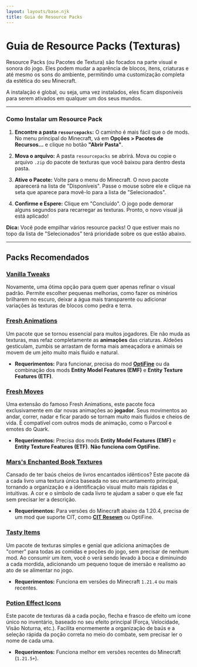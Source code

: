 ```yaml
---
layout: layouts/base.njk
title: Guia de Resource Packs
---
```


# Guia de Resource Packs (Texturas)

Resource Packs (ou Pacotes de Textura) são focados na parte visual e sonora do jogo. Eles podem mudar a aparência de blocos, itens, criaturas e até mesmo os sons do ambiente, permitindo uma customização completa da estética do seu Minecraft.

A instalação é global, ou seja, uma vez instalados, eles ficam disponíveis para serem ativados em qualquer um dos seus mundos.

---

### Como Instalar um Resource Pack

1.  **Encontre a pasta `resourcepacks`:** O caminho é mais fácil que o de mods. No menu principal do Minecraft, vá em **Opções > Pacotes de Recursos...** e clique no botão **"Abrir Pasta"**.

2.  **Mova o arquivo:** A pasta `resourcepacks` se abrirá. Mova ou copie o arquivo `.zip` do pacote de texturas que você baixou para dentro desta pasta.

3.  **Ative o Pacote:** Volte para o menu do Minecraft. O novo pacote aparecerá na lista de "Disponíveis". Passe o mouse sobre ele e clique na seta que aparece para movê-lo para a lista de "Selecionados".

4.  **Confirme e Espere:** Clique em "Concluído". O jogo pode demorar alguns segundos para recarregar as texturas. Pronto, o novo visual já está aplicado!

**Dica:** Você pode empilhar vários resource packs! O que estiver mais no topo da lista de "Selecionados" terá prioridade sobre os que estão abaixo.

---

## Packs Recomendados

### [Vanilla Tweaks](https://vanillatweaks.net/)

Novamente, uma ótima opção para quem quer apenas refinar o visual padrão. Permite escolher pequenas melhorias, como fazer os minérios brilharem no escuro, deixar a água mais transparente ou adicionar variações às texturas de blocos como pedra e terra.

### [Fresh Animations](https://modrinth.com/resourcepack/fresh-animations)

Um pacote que se tornou essencial para muitos jogadores. Ele não muda as texturas, mas refaz completamente as **animações** das criaturas. Aldeões gesticulam, zumbis se arrastam de forma mais ameaçadora e animais se movem de um jeito muito mais fluido e natural.

* **Requerimentos:** Para funcionar, precisa do mod **[OptiFine](https://optifine.net/downloads)** ou da combinação dos mods **Entity Model Features (EMF)** e **Entity Texture Features (ETF)**.

### [Fresh Moves](https://modrinth.com/resourcepack/fresh-moves)

Uma extensão do famoso Fresh Animations, este pacote foca exclusivamente em dar novas animações ao **jogador**. Seus movimentos ao andar, correr, nadar e ficar parado se tornam muito mais fluidos e cheios de vida. É compatível com outros mods de animação, como o Parcool e emotes do Quark.

* **Requerimentos:** Precisa dos mods **Entity Model Features (EMF)** e **Entity Texture Features (ETF)**. **Não funciona com OptiFine.**

### [Mars's Enchanted Book Textures](https://modrinth.com/resourcepack/different-textures-for-enchanted-books)

Cansado de ter baús cheios de livros encantados idênticos? Este pacote dá a cada livro uma textura única baseada no seu encantamento principal, tornando a organização e a identificação visual muito mais rápidas e intuitivas. A cor e o símbolo de cada livro te ajudam a saber o que ele faz sem precisar ler a descrição.

* **Requerimentos:** Para versões do Minecraft abaixo da 1.20.4, precisa de um mod que suporte CIT, como **[CIT Resewn](https://modrinth.com/mod/cit-resewn)** ou OptiFine.

### [Tasty Items](https://modrinth.com/resourcepack/tasty-items)

Um pacote de texturas simples e genial que adiciona animações de "comer" para todas as comidas e poções do jogo, sem precisar de nenhum mod. Ao consumir um item, você o verá sendo levado à boca e diminuindo a cada mordida, adicionando um pequeno toque de imersão e realismo ao ato de se alimentar no jogo.

* **Requerimentos:** Funciona em versões do Minecraft `1.21.4` ou mais recentes.

### [Potion Effect Icons](https://modrinth.com/resourcepack/potion-effect-icons)

Este pacote de texturas dá a cada poção, flecha e frasco de efeito um ícone único no inventário, baseado no seu efeito principal (Força, Velocidade, Visão Noturna, etc.). Facilita enormemente a organização de baús e a seleção rápida da poção correta no meio do combate, sem precisar ler o nome de cada uma.

* **Requerimentos:** Funciona melhor em versões recentes do Minecraft (`1.21.5+`).